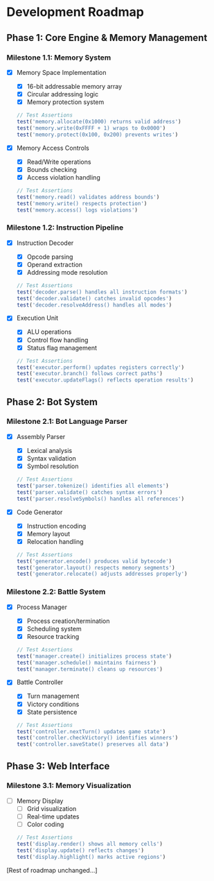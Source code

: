 # Development Roadmap

## Phase 1: Core Engine & Memory Management
### Milestone 1.1: Memory System
- [x] Memory Space Implementation
  - [x] 16-bit addressable memory array
  - [x] Circular addressing logic
  - [x] Memory protection system
  ```typescript
  // Test Assertions
  test('memory.allocate(0x1000) returns valid address')
  test('memory.write(0xFFFF + 1) wraps to 0x0000')
  test('memory.protect(0x100, 0x200) prevents writes')
  ```

- [x] Memory Access Controls
  - [x] Read/Write operations
  - [x] Bounds checking
  - [x] Access violation handling
  ```typescript
  // Test Assertions
  test('memory.read() validates address bounds')
  test('memory.write() respects protection')
  test('memory.access() logs violations')
  ```

### Milestone 1.2: Instruction Pipeline
- [x] Instruction Decoder
  - [x] Opcode parsing
  - [x] Operand extraction
  - [x] Addressing mode resolution
  ```typescript
  // Test Assertions
  test('decoder.parse() handles all instruction formats')
  test('decoder.validate() catches invalid opcodes')
  test('decoder.resolveAddress() handles all modes')
  ```

- [x] Execution Unit
  - [x] ALU operations
  - [x] Control flow handling
  - [x] Status flag management
  ```typescript
  // Test Assertions
  test('executor.perform() updates registers correctly')
  test('executor.branch() follows correct paths')
  test('executor.updateFlags() reflects operation results')
  ```

## Phase 2: Bot System
### Milestone 2.1: Bot Language Parser
- [x] Assembly Parser
  - [x] Lexical analysis
  - [x] Syntax validation
  - [x] Symbol resolution
  ```typescript
  // Test Assertions
  test('parser.tokenize() identifies all elements')
  test('parser.validate() catches syntax errors')
  test('parser.resolveSymbols() handles all references')
  ```

- [x] Code Generator
  - [x] Instruction encoding
  - [x] Memory layout
  - [x] Relocation handling
  ```typescript
  // Test Assertions
  test('generator.encode() produces valid bytecode')
  test('generator.layout() respects memory segments')
  test('generator.relocate() adjusts addresses properly')
  ```

### Milestone 2.2: Battle System
- [x] Process Manager
  - [x] Process creation/termination
  - [x] Scheduling system
  - [x] Resource tracking
  ```typescript
  // Test Assertions
  test('manager.create() initializes process state')
  test('manager.schedule() maintains fairness')
  test('manager.terminate() cleans up resources')
  ```

- [x] Battle Controller
  - [x] Turn management
  - [x] Victory conditions
  - [x] State persistence
  ```typescript
  // Test Assertions
  test('controller.nextTurn() updates game state')
  test('controller.checkVictory() identifies winners')
  test('controller.saveState() preserves all data')
  ```

## Phase 3: Web Interface
### Milestone 3.1: Memory Visualization
- [ ] Memory Display
  - [ ] Grid visualization
  - [ ] Real-time updates
  - [ ] Color coding
  ```typescript
  // Test Assertions
  test('display.render() shows all memory cells')
  test('display.update() reflects changes')
  test('display.highlight() marks active regions')
  ```

[Rest of roadmap unchanged...]